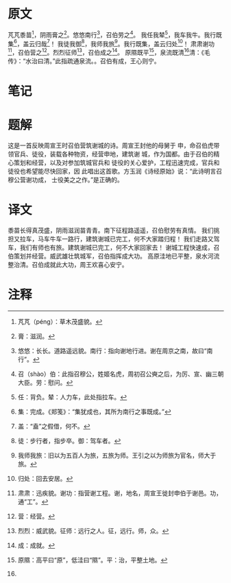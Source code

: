 # 原文
芃芃黍苗[^1]，阴雨膏之[^2]。悠悠南行[^3]，召伯劳之[^4]。
我任我辇[^5]，我车我牛。我行既集[^6]，盖云归哉[^7]！
我徒我御[^8]，我师我旅[^9]。我行既集，盖云归处[^10]！
肃肃谢功[^11]，召伯营之[^12]。烈烈征师[^13]，召伯成之[^14]。
原隰既平[^15]，泉流既清[^16]清：《毛传》：“水治曰清。”此指疏通泉流。。召伯有成，王心则宁。
# 笔记

# 题解
这是一首反映周宣王时召伯营筑谢城的诗。周宣王封他的母舅于
申，命召伯虎带领官兵、徒役，装载各种物资，经营申地，建筑谢
城，作为国都。由于召伯的精心策划和经营，以及对参加筑城官兵和
徒役的关心爱护，工程迅速完成，官兵和徒役也希望能尽快回家，因
此唱出这首歌。方玉润《诗经原始》说：“此诗明言召穆公营谢功成，
士役美之之作。”是正确的。
# 译文
黍苗长得真茂盛，阴雨滋润苗青青。南下征程路遥遥，召伯慰劳有真情。
我们挑担又拉车，马车牛车一路行，建筑谢城已完工，何不大家踏归程！
我们走路又驾车，我们有师也有旅。建筑谢城已完工，何不大家回家去！
谢城工程快速成，召伯策划并经营。威武雄壮筑城军，召伯指挥成大功。
高原洼地已平整，泉水河流整治清。召伯成就此大功，周王欢喜心安宁。
# 注释

[^1]: 芃芃（péng）：草木茂盛貌。
[^2]: 膏：滋润。
[^3]: 悠悠：长长。道路遥远貌。南行：指向谢地行进。谢在周京之南，故曰“南行”。
[^4]: 召（shào）伯：此指召穆公，姓姬名虎，周初召公奭之后，为厉、宣、幽三朝大臣。劳：慰问。
[^5]: 任：背负。辇：人力车，此处指拉车。
[^6]: 集：完成。《郑笺》：“集犹成也，其所为南行之事既成。”
[^7]: 盖：“盍”之假借，何不。
[^8]: 徒：步行者，指步卒。御：驾车者。
[^9]: 我师我旅：旧以为五百人为旅，五旅为师。王引之以为师旅为官名，师大于旅。
[^10]: 归处：回去安居。
[^11]: 肃肃：迅疾貌。谢功：指营谢工程。谢，地名，周宣王徙封申伯于谢邑。功，通“工”。
[^12]: 营：经营。
[^13]: 烈烈：威武貌。征师：远行之人。征，远行。师，众。
[^14]: 成：成就。
[^15]: 原隰：高平曰“原”，低洼曰“隰”。平：治，平整土地。
[^16]: 